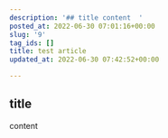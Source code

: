 ```yaml
---
description: '## title content  '
posted_at: 2022-06-30 07:01:16+00:00
slug: '9'
tag_ids: []
title: test article
updated_at: 2022-06-30 07:42:52+00:00

---
```

## title
content

